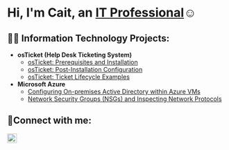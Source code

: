 <h1>Hi, I'm Cait, an <a href="https://www.linkedin.com/in/cait-cruz-693474287/">IT Professional</a>☺</h1>

<h2>👨‍💻 Information Technology Projects:</h2>

- <b>osTicket (Help Desk Ticketing System)</b>
  - [osTicket: Prerequisites and Installation](https://github.com/cait-cruz/osticket-prereqs)
  - [osTicket: Post-Installation Configuration](https://github.com/cait-cruz/post-install-config)
  - [osTicket: Ticket Lifecycle Examples](https://github.com/cait-cruz/ticket-lifecycle)
- <b>Microsoft Azure</b>
  - [Configuring On-premises Active Directory within Azure VMs](https://github.com/cait-cruz/configure-ad)
  - [Network Security Groups (NSGs) and Inspecting Network Protocols](https://github.com/cait-cruz/azure-network-protocols)

<h2>🤳Connect with me:</h2>

[<img align="left" alt="Cait | LinkedIn" width="22px" src="https://cdn.jsdelivr.net/npm/simple-icons@v3/icons/linkedin.svg" />][linkedin]


[linkedin]: https://linkedin.com/in/cait-cruz
